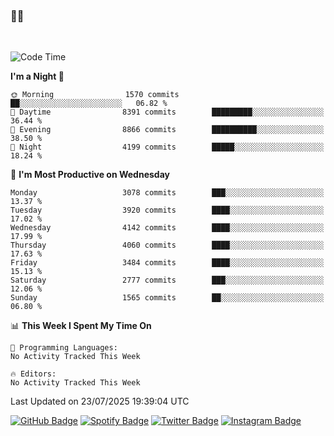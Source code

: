 ### 🤙🍺

<!-- <a href="https://github-readme-stats.vercel.app/api?username=hzak2xx&count_private=true&show_icons=true&theme=dracula">
  <img align="center" src="https://github-readme-stats.vercel.app/api?username=hzak2xx&count_private=true&show_icons=true&theme=dracula" />
</a>
</br> -->
</br>

<!--START_SECTION:waka-->
![Code Time](http://img.shields.io/badge/Code%20Time-4%2C209%20hrs%2040%20mins-blue)

**I'm a Night 🦉** 

```text
🌞 Morning                1570 commits        ██░░░░░░░░░░░░░░░░░░░░░░░   06.82 % 
🌆 Daytime                8391 commits        █████████░░░░░░░░░░░░░░░░   36.44 % 
🌃 Evening                8866 commits        ██████████░░░░░░░░░░░░░░░   38.50 % 
🌙 Night                  4199 commits        █████░░░░░░░░░░░░░░░░░░░░   18.24 % 
```
📅 **I'm Most Productive on Wednesday** 

```text
Monday                   3078 commits        ███░░░░░░░░░░░░░░░░░░░░░░   13.37 % 
Tuesday                  3920 commits        ████░░░░░░░░░░░░░░░░░░░░░   17.02 % 
Wednesday                4142 commits        ████░░░░░░░░░░░░░░░░░░░░░   17.99 % 
Thursday                 4060 commits        ████░░░░░░░░░░░░░░░░░░░░░   17.63 % 
Friday                   3484 commits        ████░░░░░░░░░░░░░░░░░░░░░   15.13 % 
Saturday                 2777 commits        ███░░░░░░░░░░░░░░░░░░░░░░   12.06 % 
Sunday                   1565 commits        ██░░░░░░░░░░░░░░░░░░░░░░░   06.80 % 
```


📊 **This Week I Spent My Time On** 

```text
💬 Programming Languages: 
No Activity Tracked This Week

🔥 Editors: 
No Activity Tracked This Week
```


 Last Updated on 23/07/2025 19:39:04 UTC
<!--END_SECTION:waka-->

[![GitHub Badge](https://img.shields.io/badge/GitHub-100000?style=for-the-badge&logo=github&logoColor=white)](https://github.com/hzak2xx)
[![Spotify Badge](https://img.shields.io/badge/Spotify-1ED760?&style=for-the-badge&logo=spotify&logoColor=white)](https://open.spotify.com/user/uf90s6sbbh75a1mt44clkhkvf)
[![Twitter Badge](https://img.shields.io/badge/Twitter-1DA1F2?style=for-the-badge&logo=twitter&logoColor=white)](https://twitter.com/hzak2xx)
[![Instagram Badge](https://img.shields.io/badge/Instagram-E4405F?style=for-the-badge&logo=instagram&logoColor=white)](https://www.instagram.com/hzak2xx/)
